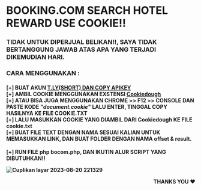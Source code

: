 
# BOOKING.COM SEARCH HOTEL REWARD USE COOKIE!!


<h3><b>TIDAK UNTUK DIPERJUAL BELIKAN!!, SAYA TIDAK BERTANGGUNG JAWAB ATAS APA YANG TERJADI DIKEMUDIAN HARI.<b></h3>
<h3><b>CARA MENGGUNAKAN :<b></h3>
<h4><b>[+] BUAT AKUN <a href="https://t.ly/register">T.LY(SHORT) DAN COPY APIKEY</a><br>[+] AMBIL COOKIE MENGGUNAKAN EXSTENSI <a href="https://chrome.google.com/webstore/detail/cookiedough/hacigcgfiefikmkmmmncaiaijoffndpl">Cookiedough</a><br>[+] ATAU BISA JUGA MENGGUNAKAN CHROME >> F12 >> CONSOLE DAN PASTE KODE "<i><b>document.cookie</b></i>" LALU ENTER, TINGGAL COPY HASILNYA KE FILE COOKIE.TXT<br>[+] LALU MASUKKAN COOKIE YANG DIAMBIL DARI Cookiedough KE FILE cookie.txt<br>
[+] BUAT FILE TEXT DENGAN NAMA SESUAI KALIAN UNTUK MEMASUKKAN LINK, DAN BUAT FOLDER DENGAN NAMA <b>offset<b> & <b>result</b>.</h4>
[+] RUN FILE php bocom.php, DAN IKUTIN ALUR SCRIPT YANG DIBUTUHKAN!!


![Cuplikan layar 2023-08-20 221329](https://github.com/ffikri/bookingcom-hotel-search-reward/assets/25825165/8f9a009a-0d2f-4792-bd21-08a6d8f9f05e)


 <p align = "right">
  THANKS YOU ♥
 </p>
